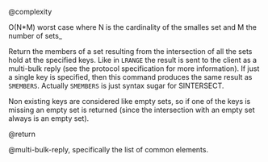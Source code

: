 @complexity

O(N*M) worst case where N is the cardinality of the smalles
set and M the number of sets_

Return the members of a set resulting from the intersection of all the
sets hold at the specified keys. Like in `LRANGE` the result is sent to
the client as a multi-bulk reply (see the protocol specification for
more information). If just a single key is specified, then this command
produces the same result as `SMEMBERS`. Actually `SMEMBERS` is just syntax
sugar for SINTERSECT.

Non existing keys are considered like empty sets, so if one of the keys is
missing an empty set is returned (since the intersection with an empty
set always is an empty set).

@return

@multi-bulk-reply, specifically the list of common elements.
